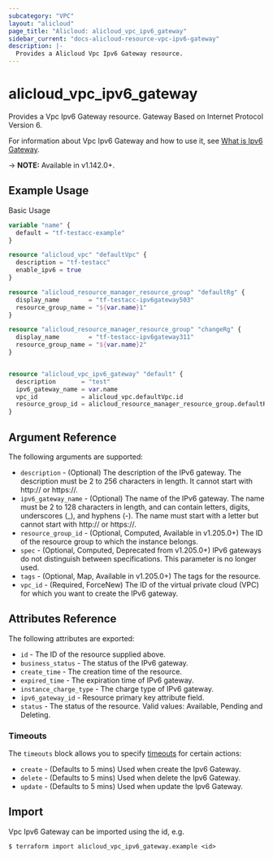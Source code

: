 ```yaml
---
subcategory: "VPC"
layout: "alicloud"
page_title: "Alicloud: alicloud_vpc_ipv6_gateway"
sidebar_current: "docs-alicloud-resource-vpc-ipv6-gateway"
description: |-
  Provides a Alicloud Vpc Ipv6 Gateway resource.
---
```


# alicloud_vpc_ipv6_gateway

Provides a Vpc Ipv6 Gateway resource. Gateway Based on Internet Protocol Version 6.

For information about Vpc Ipv6 Gateway and how to use it, see [What is Ipv6 Gateway](https://www.alibabacloud.com/help/en/virtual-private-cloud/latest/createipv6gateway).

-> **NOTE:** Available in v1.142.0+.

## Example Usage

Basic Usage

```terraform
variable "name" {
  default = "tf-testacc-example"
}

resource "alicloud_vpc" "defaultVpc" {
  description = "tf-testacc"
  enable_ipv6 = true
}

resource "alicloud_resource_manager_resource_group" "defaultRg" {
  display_name        = "tf-testacc-ipv6gateway503"
  resource_group_name = "${var.name}1"
}

resource "alicloud_resource_manager_resource_group" "changeRg" {
  display_name        = "tf-testacc-ipv6gateway311"
  resource_group_name = "${var.name}2"
}


resource "alicloud_vpc_ipv6_gateway" "default" {
  description       = "test"
  ipv6_gateway_name = var.name
  vpc_id            = alicloud_vpc.defaultVpc.id
  resource_group_id = alicloud_resource_manager_resource_group.defaultRg.id
}
```

## Argument Reference

The following arguments are supported:
* `description` - (Optional) The description of the IPv6 gateway. The description must be 2 to 256 characters in length. It cannot start with http:// or https://.
* `ipv6_gateway_name` - (Optional) The name of the IPv6 gateway. The name must be 2 to 128 characters in length, and can contain letters, digits, underscores (_), and hyphens (-). The name must start with a letter but cannot start with http:// or https://.
* `resource_group_id` - (Optional, Computed, Available in v1.205.0+) The ID of the resource group to which the instance belongs.
* `spec` - (Optional, Computed, Deprecated from v1.205.0+) IPv6 gateways do not distinguish between specifications. This parameter is no longer used.
* `tags` - (Optional, Map, Available in v1.205.0+) The tags for the resource.
* `vpc_id` - (Required, ForceNew) The ID of the virtual private cloud (VPC) for which you want to create the IPv6 gateway.



## Attributes Reference

The following attributes are exported:
* `id` - The ID of the resource supplied above.
* `business_status` - The status of the IPv6 gateway.
* `create_time` - The creation time of the resource.
* `expired_time` - The expiration time of IPv6 gateway.
* `instance_charge_type` - The charge type of IPv6 gateway.
* `ipv6_gateway_id` - Resource primary key attribute field.
* `status` - The status of the resource. Valid values: Available, Pending and Deleting.

### Timeouts

The `timeouts` block allows you to specify [timeouts](https://www.terraform.io/docs/configuration-0-11/resources.html#timeouts) for certain actions:
* `create` - (Defaults to 5 mins) Used when create the Ipv6 Gateway.
* `delete` - (Defaults to 5 mins) Used when delete the Ipv6 Gateway.
* `update` - (Defaults to 5 mins) Used when update the Ipv6 Gateway.

## Import

Vpc Ipv6 Gateway can be imported using the id, e.g.

```shell
$ terraform import alicloud_vpc_ipv6_gateway.example <id>
```